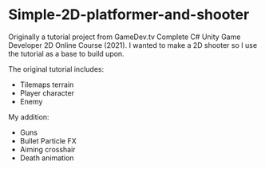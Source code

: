 # Simple-2D-platformer-and-shooter

Originally a tutorial project from GameDev.tv Complete C# Unity Game Developer 2D Online Course (2021).
I wanted to make a 2D shooter so I use the tutorial as a base to build upon.

The original tutorial includes:
- Tilemaps terrain 
- Player character 
- Enemy 

My addition:
- Guns
- Bullet Particle FX
- Aiming crosshair
- Death animation
